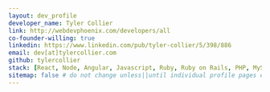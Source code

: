 ```yaml
---
layout: dev_profile
developer_name: Tyler Collier
link: http://webdevphoenix.com/developers/all
co-founder-willing: true
linkedin: https://www.linkedin.com/pub/tyler-collier/5/398/886
email: dev[at]tylercollier.com
github: tylercollier
stack: [React, Node, Angular, Javascript, Ruby, Ruby on Rails, PHP, MySQL, Redis]
sitemap: false # do not change unless||until individual profile pages exist.
---
```

